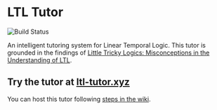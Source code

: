 # LTL Tutor

![Build Status](https://github.com/brownplt/LTLTutor/actions/workflows/docker-build-release.yml/badge.svg)


An intelligent tutoring system for Linear Temporal Logic. This tutor is grounded in the findings of [Little Tricky Logics: Misconceptions in the Understanding of LTL](https://cs.brown.edu/~sk/Publications/Papers/Published/gsnk-little-tricky-logic/paper.pdf). 


## Try the tutor at [ltl-tutor.xyz](http://ltl-tutor.xyz/)


You can host this tutor following [steps in the wiki](https://github.com/brownplt/LTLTutor/wiki/Hosting-the-LTL-Tutor).


